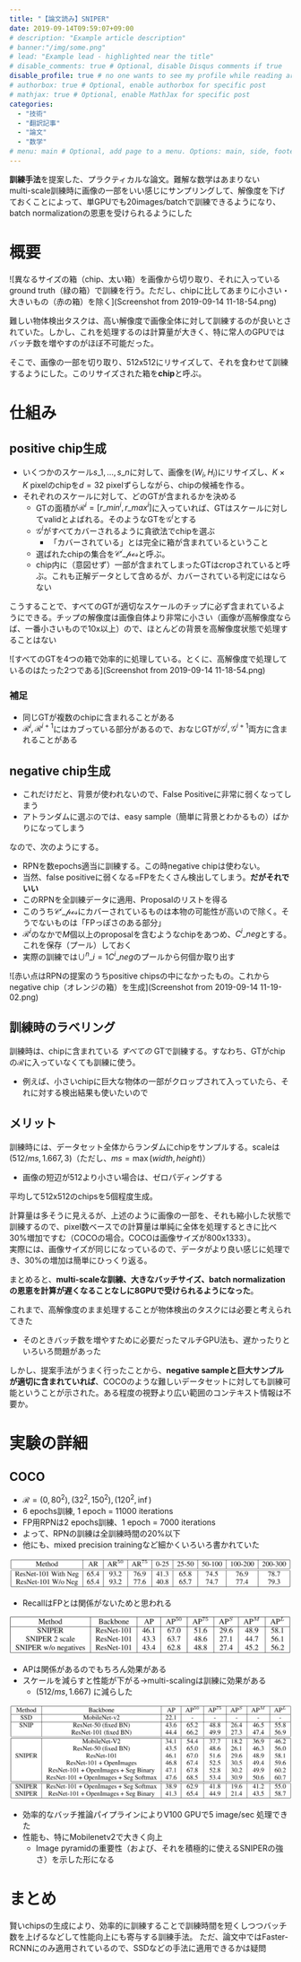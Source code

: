 ```yaml
---
title: "【論文読み】SNIPER"
date: 2019-09-14T09:59:07+09:00
# description: "Example article description"
# banner:"/img/some.png"
# lead: "Example lead - highlighted near the title"
# disable_comments: true # Optional, disable Disqus comments if true
disable_profile: true # no one wants to see my profile while reading articles
# authorbox: true # Optional, enable authorbox for specific post
# mathjax: true # Optional, enable MathJax for specific post
categories:
  - "技術"
  - "翻訳記事"
  - "論文"
  - "数学"
# menu: main # Optional, add page to a menu. Options: main, side, footer
---
```


**訓練手法**を提案した、プラクティカルな論文。難解な数学はあまりない  
multi-scale訓練時に画像の一部をいい感じにサンプリングして、解像度を下げておくことによって、単GPUでも20images/batchで訓練できるようになり、batch normalizationの恩恵を受けられるようにした

# 概要

![異なるサイズの箱（chip、太い箱）を画像から切り取り、それに入っているground truth（緑の箱）で訓練を行う。ただし、chipに比してあまりに小さい・大きいもの（赤の箱）を除く](Screenshot from 2019-09-14 11-18-54.png)

難しい物体検出タスクは、高い解像度で画像全体に対して訓練するのが良いとされていた。しかし、これを処理するのは計算量が大きく、特に常人のGPUではバッチ数を増やすのがほぼ不可能だった。

そこで、画像の一部を切り取り、512x512にリサイズして、それを食わせて訓練するようにした。このリサイズされた箱を**chip**と呼ぶ。

# 仕組み

## positive chip生成

* いくつかのスケール$s\_1, \ldots ,s\_n$に対して、画像を$(W_i, H_i)$にリサイズし、$K\times K$ pixelのchipを$d=32$ pixelずらしながら、chipの候補を作る。
* それぞれのスケールに対して、どのGTが含まれるかを決める
	* GTの面積が$\mathcal{R}^i =\left[ r\_{min}^i, r\_{max}^i \right]$に入っていれば、GTはスケールに対してvalidとよばれる。そのようなGTを$\mathcal{G}^i$とする
	* $\mathcal{G}^i$がすべてカバーされるように貪欲法でchipを選ぶ
		* 「カバーされている」とは完全に箱が含まれているということ
	* 選ばれたchipの集合を$\mathcal{C^i\_{pos}}$と呼ぶ。
	* chip内に（意図せず）一部が含まれてしまったGTはcropされていると呼ぶ。これも正解データとして含めるが、カバーされている判定にはならない

こうすることで、すべてのGTが適切なスケールのチップに必ず含まれているようにできる。チップの解像度は画像自体より非常に小さい（画像が高解像度ならば、一番小さいもので10x以上）ので、ほとんどの背景を高解像度状態で処理することはない

![すべてのGTを4つの箱で効率的に処理している。とくに、高解像度で処理しているのはたった2つである](Screenshot from 2019-09-14 11-18-54.png)

### 補足
* 同じGTが複数のchipに含まれることがある
* $\mathcal{R}^i, \mathcal{R}^{i+1}$にはカブっている部分があるので、おなじGTが$\mathcal{G}^i, \mathcal{G}^{i+1}$両方に含まれることがある

## negative chip生成

* これだけだと、背景が使われないので、False Positiveに非常に弱くなってしまう
* アトランダムに選ぶのでは、easy sample（簡単に背景とわかるもの）ばかりになってしまう

なので、次のようにする。

* RPNを数epochs適当に訓練する。この時negative chipは使わない。
* 当然、false positiveに弱くなる=FPをたくさん検出してしまう。**だがそれでいい**
* このRPNを全訓練データに適用、Proposalのリストを得る
* このうち$\mathcal{C^i\_{pos}}$にカバーされているものは本物の可能性が高いので除く。そうでないものは「FPっぽさのある部分」
* $\mathcal{R}^i$のなかで$M$個以上のproposalを含むようなchipをあつめ、$C^i\_{neg}$とする。これを保存（プール）しておく
* 実際の訓練では$\cup ^n \_{i=1} C^i\_{neg}$のプールから何個か取り出す

![赤い点はRPNの提案のうちpositive chipsの中になかったもの。これからnegative chip（オレンジの箱）を生成](Screenshot from 2019-09-14 11-19-02.png)

## 訓練時のラベリング

訓練時は、chipに含まれている *すべての* GTで訓練する。すなわち、GTがchipの$\mathcal{R}$に入っていなくても訓練に使う。

* 例えば、小さいchipに巨大な物体の一部がクロップされて入っていたら、それに対する検出結果も使いたいので

## メリット

訓練時には、データセット全体からランダムにchipをサンプルする。scaleは$(512/ms, 1.667, 3)$（ただし、$ms=\max(width, height)$）

* 画像の短辺が512より小さい場合は、ゼロパディングする

平均して512x512のchipsを5個程度生成。

計算量は多そうに見えるが、上述のように画像の一部を、それも縮小した状態で訓練するので、pixel数ベースでの計算量は単純に全体を処理するときに比べ30%増加ですむ（COCOの場合。COCOは画像サイズが800x1333）。  
実際には、画像サイズが同じになっているので、データがより良い感じに処理でき、30%の増加は簡単にひっくり返る。

まとめると、**multi-scaleな訓練、大きなバッチサイズ、batch normalizationの恩恵を計算が遅くなることなしに8GPUで受けられるようになった**。

これまで、高解像度のまま処理することが物体検出のタスクには必要と考えられてきた

* そのときバッチ数を増やすために必要だったマルチGPU法も、遅かったりといろいろ問題があった

しかし、提案手法がうまく行ったことから、**negative sampleと巨大サンプルが適切に含まれていれば**、COCOのような難しいデータセットに対しても訓練可能ということが示された。ある程度の視野より広い範囲のコンテキスト情報は不要か。

# 実験の詳細

## COCO

* $\mathcal{R} = (0, 80^2), (32^2, 150^2), (120^2, \inf)$
* 6 epochs訓練, 1 epoch = 11000 iterations
* FP用RPNは2 epochs訓練、1 epoch = 7000 iterations
* よって、RPNの訓練は全訓練時間の20%以下
* 他にも、mixed precision trainingなど細かくいろいろ書かれていた

![なんと、Recallはnegative chip samplingにまったく影響されていない](table1.png)

* RecallはFPとは関係がないためと思われる

![](table2.png)

* APは関係があるのでもちろん効果がある
* スケールを減らすと性能が下がる→multi-scalingは訓練に効果がある
	* $(512/ms, 1.667)$ に減らした

![](table3.png)

* 効率的なバッチ推論パイプラインによりV100 GPUで5 image/sec 処理できた
* 性能も、特にMobilenetv2で大きく向上
	* Image pyramidの重要性（および、それを積極的に使えるSNIPERの強さ）を示した形になる

# まとめ
賢いchipsの生成により、効率的に訓練することで訓練時間を短くしつつバッチ数を上げるなどして性能向上にも寄与する訓練手法。
ただ、論文中ではFaster-RCNNにのみ適用されているので、SSDなどの手法に適用できるかは疑問
